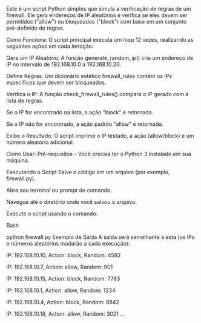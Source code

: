 Este é um script Python simples que simula a verificação de regras de um firewall. Ele gera endereços de IP aleatórios e verifica se eles devem ser permitidos ("allow") ou bloqueados ("block") 
com base em um conjunto pré-definido de regras.


Como Funciona:
O script principal executa um loop 12 vezes, realizando as seguintes ações em cada iteração:

Gera um IP Aleatório: A função generate_random_ip() cria um endereço de IP no intervalo de 192.168.10.0 a 192.168.10.20.

Define Regras: Um dicionário estático firewall_rules contém os IPs específicos que devem ser bloqueados.

Verifica o IP: A função check_firewall_rules() compara o IP gerado com a lista de regras.

Se o IP for encontrado na lista, a ação "block" é retornada.

Se o IP não for encontrado, a ação padrão "allow" é retornada.

Exibe o Resultado: O script imprime o IP testado, a ação (allow/block) e um número aleatório adicional.


Como Usar:
Pré-requisitos - Você precisa ter o Python 3 instalado em sua máquina.

Executando o Script
Salve o código em um arquivo (por exemplo, firewall.py).

Abra seu terminal ou prompt de comando.

Navegue até o diretório onde você salvou o arquivo.

Execute o script usando o comando:

Bash

python firewall.py
Exemplo de Saída
A saída será semelhante a esta (os IPs e números aleatórios mudarão a cada execução):

IP: 192.168.10.10, Action: block, Random: 4582

IP: 192.168.10.7, Action: allow, Random: 901

IP: 192.168.10.15, Action: block, Random: 7763

IP: 192.168.10.1, Action: allow, Random: 1234

IP: 192.168.10.4, Action: block, Random: 8842

IP: 192.168.10.18, Action: allow, Random: 3021
...
